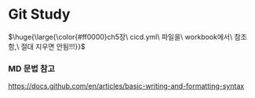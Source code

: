 # Git Study
<p>$\huge{\large{\color{#ff0000}ch5장\ cicd.yml\ 파일을\ workbook에서\ 참조함,\ 절대 지우면 안됨!!!}}$</p>

### MD 문법 참고
https://docs.github.com/en/articles/basic-writing-and-formatting-syntax

